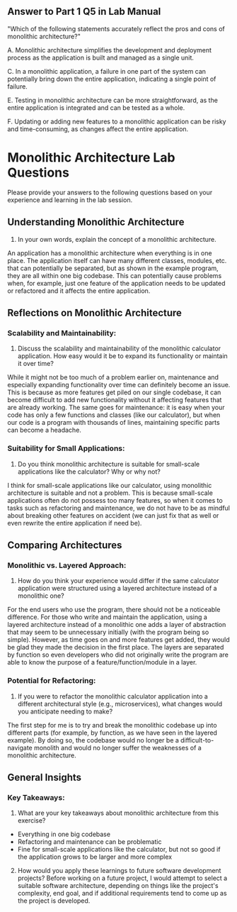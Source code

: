 ## Answer to Part 1 Q5 in Lab Manual
"Which of the following statements accurately reflect the pros and cons of monolithic architecture?"

A. Monolithic architecture simplifies the development and deployment process as the application is built and managed as a single unit.

C. In a monolithic application, a failure in one part of the system can potentially bring down the entire application, indicating a single point of failure.

E. Testing in monolithic architecture can be more straightforward, as the entire application is integrated and can be tested as a whole.

F. Updating or adding new features to a monolithic application can be risky and time-consuming, as changes affect the entire application.

# Monolithic Architecture Lab Questions

Please provide your answers to the following questions based on your experience and learning in the lab session.

## Understanding Monolithic Architecture

1. In your own words, explain the concept of a monolithic architecture.

An application has a monolithic architecture when everything is in one place. The application itself can have many different classes, modules, etc. that can potentially be separated, but as shown in the example program, they are all within one big codebase. This can potentially cause problems when, for example, just one feature of the application needs to be updated or refactored and it affects the entire application.

## Reflections on Monolithic Architecture
### Scalability and Maintainability:
1. Discuss the scalability and maintainability of the monolithic calculator application. How easy would it be to expand its functionality or maintain it over time?

While it might not be too much of a problem earlier on, maintenance and especially expanding functionality over time can definitely become an issue. This is because as more features get piled on our single codebase, it can become difficult to add new functionality without it affecting features that are already working. The same goes for maintenance: it is easy when your code has only a few functions and classes (like our calculator), but when our code is a program with thousands of lines, maintaining specific parts can become a headache.

### Suitability for Small Applications:
1. Do you think monolithic architecture is suitable for small-scale applications like the calculator? Why or why not?

I think for small-scale applications like our calculator, using monolithic architecture is suitable and not a problem. This is because small-scale applications often do not possess too many features, so when it comes to tasks such as refactoring and maintenance, we do not have to be as mindful about breaking other features on accident (we can just fix that as well or even rewrite the entire application if need be).

## Comparing Architectures
### Monolithic vs. Layered Approach:
1. How do you think your experience would differ if the same calculator application were structured using a layered architecture instead of a monolithic one?

For the end users who use the program, there should not be a noticeable difference. For those who write and maintain the application, using a layered architecture instead of a monolithic one adds a layer of abstraction that may seem to be unnecessary initially (with the program being so simple). However, as time goes on and more features get added, they would be glad they made the decision in the first place. The layers are separated by function so even developers who did not originally write the program are able to know the purpose of a feature/function/module in a layer.

### Potential for Refactoring:
1. If you were to refactor the monolithic calculator application into a different architectural style (e.g., microservices), what changes would you anticipate needing to make?

The first step for me is to try and break the monolithic codebase up into different parts (for example, by function, as we have seen in the layered example). By doing so, the codebase would no longer be a difficult-to-navigate monolith and would no longer suffer the weaknesses of a monolithic architecture.

## General Insights
### Key Takeaways:
1. What are your key takeaways about monolithic architecture from this exercise?

- Everything in one big codebase
- Refactoring and maintenance can be problematic
- Fine for small-scale applications like the calculator, but not so good if the application grows to be larger and more complex

2. How would you apply these learnings to future software development projects?
Before working on a future project, I would attempt to select a suitable software architecture, depending on things like the project's complexity, end goal, and if additional requirements tend to come up as the project is developed.